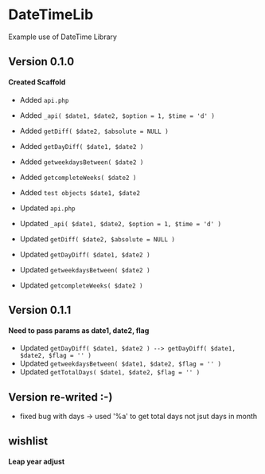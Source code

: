 # DateTimeLib
 Example use of DateTime Library

## Version 0.1.0
#### Created Scaffold
* Added ```api.php ```
* Added ```_api( $date1, $date2, $option = 1, $time = 'd' ) ```
* Added ``` getDiff( $date2, $absolute = NULL ) ```
* Added ``` getDayDiff( $date1, $date2 ) ```
* Added ``` getweekdaysBetween( $date2 ) ```
* Added ``` getcompleteWeeks( $date2 ) ```
* Added ``` test objects $date1, $date2 ```

* Updated ```api.php ```
* Updated ```_api( $date1, $date2, $option = 1, $time = 'd' ) ```
* Updated ``` getDiff( $date2, $absolute = NULL ) ```
* Updated ``` getDayDiff( $date1, $date2 ) ```
* Updated ``` getweekdaysBetween( $date2 ) ```
* Updated ``` getcompleteWeeks( $date2 ) ```

## Version 0.1.1
#### Need to pass params as date1, date2, flag
* Updated ``` getDayDiff( $date1, $date2 ) --> getDayDiff( $date1, $date2, $flag = '' ) ```
* Updated ``` getweekdaysBetween( $date1, $date2, $flag = '' ) ```
* Updated ``` getTotalDays( $date1, $date2, $flag = '' ) ```

## Version re-writed :-)
* fixed bug with days -> used '%a' to get total days not jsut days in month

## wishlist
#### Leap year adjust